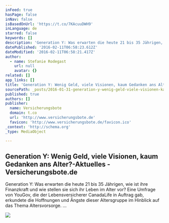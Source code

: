 ```yaml
---
inFeed: true
hasPage: false
inNav: false
isBasedOnUrl: 'https://t.co/7KAcuuDWH9'
inLanguage: de
starred: false
keywords: []
description: 'Generation Y: Was erwarten die heute 21 bis 35 Jährigen, wie ist ihre Finanzkraft und wie stellen sie sich ihr Leben im Alter vor? Eine Umfrage von YouGov, die der Lebensversicherer CanadaLife in Auftrag gab, erkundete die Hoffnungen und Ängste dieser Altersgruppe im Hinblick auf das Thema Altersvorsorge. ...'
datePublished: '2016-02-11T06:58:23.612Z'
dateModified: '2016-02-11T06:58:21.417Z'
author:
  - name: Stefanie Rodegast
    url: null
    avatar: {}
related: []
app_links: []
title: 'Generation Y: Wenig Geld, viele Visionen, kaum Gedanken ans Alter?-Aktuelles - Versicherungsbote.de'
sourcePath: _posts/2016-01-31-generation-y-wenig-geld-viele-visionen-kaum-gedanken-ans.md
published: true
authors: []
publisher:
  name: Versicherungsbote
  domain: t.co
  url: 'http://www.versicherungsbote.de'
  favicon: 'http://www.versicherungsbote.de/favicon.ico'
_context: 'http://schema.org'
_type: MediaObject

---
```

<article style=""><h1>Generation Y: Wenig Geld, viele Visionen, kaum Gedanken ans Alter?-Aktuelles - Versicherungsbote.de</h1><p>Generation Y: Was erwarten die heute 21 bis 35 Jährigen, wie ist ihre Finanzkraft und wie stellen sie sich ihr Leben im Alter vor? Eine Umfrage von YouGov, die der Lebensversicherer CanadaLife in Auftrag gab, erkundete die Hoffnungen und Ängste dieser Altersgruppe im Hinblick auf das Thema Altersvorsorge. ...</p><img src="https://s3-us-west-2.amazonaws.com/the-grid-img/p/f680e450627d62415b3c9640e1f4e24c886e5e34.png" /></article>